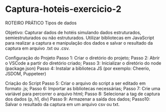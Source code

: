 # Captura-hoteis-exercicio-2

ROTEIRO PRÁTICO
Tipos de dados

Objetivo: Capturar dados de hotéis simulando dados estruturados, semiestruturados ou não estruturados. Utilizar bibliotecas em JavaScript para realizar a captura e manipulação dos dados e salvar o resultado da captura em arquivo .txt ou .csv.

Configuração do Projeto
Passo 1: Criar o diretório do projeto;
Passo 2: Abrir o VSCode a partir do diretório criado;
Passo 3: Inicializar o diretório do node (package.json)
Passo 4: Instalar a biblioteca JS (por exemplo: Cheerio, JSDOM, Puppeteer)

Criação do Script
Passo 5: Criar o arquivo do script a ser editado em formato .js;
Passo 6: Importar as bibliotecas necessárias;
Passo 7: Crie uma variável para percorrer o arquivo html;
Passo 8: Selecionar a tag de captura dos dados (p, h1, div)
Passo 9: Armazenar a saída dos dados;
Passo10: Salvar o resultado da captura em um arquivo csv ou txt.

